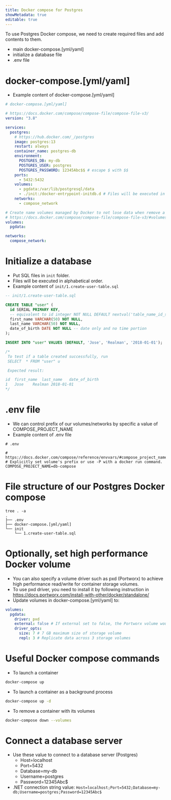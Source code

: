 ```yaml
---
title: Docker compose for Postgres
showMetadata: true
editable: true
---
```


To use Postgres Docker compose, we need to create required files and add contents to them.
- main docker-compose.[yml/yaml]
- initialize a database file
- .env file

# docker-compose.[yml/yaml]
- Example content of docker-compose.[yml/yaml]
```yml
# docker-compose.[yml/yaml]

# https://docs.docker.com/compose/compose-file/compose-file-v3/
version: "3.8"

services:
  postgres:
    # https://hub.docker.com/_/postgres
    image: postgres:13
    restart: always
    container_name: postgres-db
    environment:
      POSTGRES_DB: my-db
      POSTGRES_USER: postgres
      POSTGRES_PASSWORD: 12345Abc$$ # escape $ with $$
    ports:
      - 5432:5432
    volumes:
      - pgdata:/var/lib/postgresql/data
      - ./init:/docker-entrypoint-initdb.d # Files will be executed in alphabetical order.
    networks:
      - compose_network

# Create name volumes managed by Docker to not lose data when remove a container
# https://docs.docker.com/compose/compose-file/compose-file-v3/#volumes
volumes:
  pgdata:

networks:
  compose_network:
```

# Initialize a database
- Put SQL files in `init` folder.
- Files will be executed in alphabetical order.
- Example content of `init/1.create-user-table.sql`
```sql
-- init/1.create-user-table.sql

CREATE TABLE "user" (
  id SERIAL PRIMARY KEY,
  -- equivalent to id integer NOT NULL DEFAULT nextval('table_name_id_seq')
  first_name VARCHAR(50) NOT NULL,
  last_name VARCHAR(50) NOT NULL,
  date_of_birth DATE NOT NULL -- date only and no time portion
);

INSERT INTO "user" VALUES (DEFAULT, 'Jose', 'Realman', '2018-01-01');

/*
 To test if a table created successfully, run
 SELECT  * FROM "user" u

 Expected result:

id	first_name	last_name	date_of_birth
1	Jose	Realman	2018-01-01
*/
```

# .env file
- We can control prefix of our volumes/networks by specific a value of COMPOSE_PROJECT_NAME
- Example content of .env file
```
# .env

# https://docs.docker.com/compose/reference/envvars/#compose_project_name
# Explicitly set volume's prefix or use -P with a docker run command.
COMPOSE_PROJECT_NAME=db-compose
```

# File structure of our Postgres Docker compose
```
tree . -a
.
├── .env
├── docker-compose.[yml/yaml]
└── init
    └── 1.create-user-table.sql
```

# Optionally, set high performance Docker volume
- You can also specify a volume driver such as pxd (Portworx) to achieve high performance read/write for container storage volumes.
- To use pxd driver, you need to install it by following instruction in
https://docs.portworx.com/install-with-other/docker/standalone/
- Update volumes in docker-compose.[yml/yaml] to:
```yml
volumes:
  pgdata:
    driver: pxd
    external: false # If external set to false, the Portworx volume would be automatically created if the volume is not exist.
    driver_opts:
      size: 7 # 7 GB maximum size of storage volume
      repl: 3 # Replicate data across 3 storage volumes
```

#  Useful Docker compose commands
- To launch a container
```sh
docker-compose up
```

- To launch a container as a background process
```sh
docker-compose up -d
```

- To remove a container with its volumes
```sh
docker-compose down --volumes
```

# Connect a database server
- Use these value to connect to a database server (Postgres)
  - Host=localhost
  - Port=5432
  - Database=my-db
  - Username=postgres
  - Password=12345Abc$
- .NET connection string value: `Host=localhost;Port=5432;Database=my-db;Username=postgres;Password=12345Abc$`
